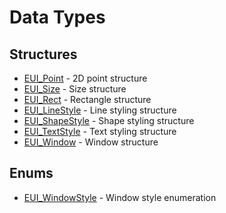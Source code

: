 # Data Types

## Structures
- [EUI_Point](point.md) - 2D point structure
- [EUI_Size](size.md) - Size structure
- [EUI_Rect](rect.md) - Rectangle structure
- [EUI_LineStyle](line_style.md) - Line styling structure
- [EUI_ShapeStyle](shape_style.md) - Shape styling structure
- [EUI_TextStyle](text_style.md) - Text styling structure
- [EUI_Window](window.md) - Window structure

## Enums
- [EUI_WindowStyle](window_style.md) - Window style enumeration
